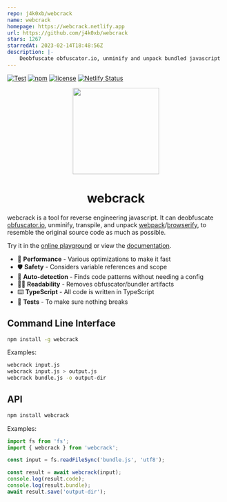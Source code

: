 ```yaml
---
repo: j4k0xb/webcrack
name: webcrack
homepage: https://webcrack.netlify.app
url: https://github.com/j4k0xb/webcrack
stars: 1267
starredAt: 2023-02-14T18:48:56Z
description: |-
    Deobfuscate obfuscator.io, unminify and unpack bundled javascript
---
```


[![Test](https://github.com/j4k0xb/webcrack/actions/workflows/ci.yml/badge.svg)](https://github.com/j4k0xb/webcrack/actions/workflows/test.yml)
[![npm](https://img.shields.io/npm/v/webcrack)](https://www.npmjs.com/package/webcrack)
[![license](https://img.shields.io/github/license/j4k0xb/webcrack)](https://github.com/j4k0xb/webcrack/blob/master/LICENSE)
[![Netlify Status](https://api.netlify.com/api/v1/badges/ba64bf80-7053-4ed8-a282-d3762742c0dd/deploy-status)](https://app.netlify.com/sites/webcrack/deploys)

<p align="center">
  <img src="https://user-images.githubusercontent.com/55899582/231488871-e83fb827-1b25-4ec9-a326-b14244677e87.png" width="200">
</p>

<h1 align="center">webcrack</h1>

webcrack is a tool for reverse engineering javascript.
It can deobfuscate [obfuscator.io](https://github.com/javascript-obfuscator/javascript-obfuscator), unminify,
transpile, and unpack [webpack](https://webpack.js.org/)/[browserify](https://browserify.org/),
to resemble the original source code as much as possible.

Try it in the [online playground](https://webcrack.netlify.app/) or view the [documentation](https://webcrack.netlify.app/docs).

- 🚀 **Performance** - Various optimizations to make it fast
- 🛡️ **Safety** - Considers variable references and scope
- 🔬 **Auto-detection** - Finds code patterns without needing a config
- ✍🏻 **Readability** - Removes obfuscator/bundler artifacts
- ⌨️ **TypeScript** - All code is written in TypeScript
- 🧪 **Tests** - To make sure nothing breaks

## Command Line Interface

```bash
npm install -g webcrack
```

Examples:

```bash
webcrack input.js
webcrack input.js > output.js
webcrack bundle.js -o output-dir
```

## API

```bash
npm install webcrack
```

Examples:

```js
import fs from 'fs';
import { webcrack } from 'webcrack';

const input = fs.readFileSync('bundle.js', 'utf8');

const result = await webcrack(input);
console.log(result.code);
console.log(result.bundle);
await result.save('output-dir');
```

